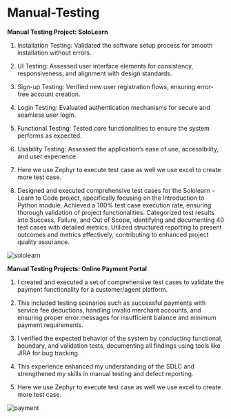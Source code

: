 # Manual-Testing

**Manual Testing Project: SoloLearn**

1. Installation Testing: Validated the software setup process for smooth installation without errors.

2. UI Testing: Assessed user interface elements for consistency, responsiveness, and alignment with design standards.

3. Sign-up Testing: Verified new user registration flows, ensuring error-free account creation.

4. Login Testing: Evaluated authentication mechanisms for secure and seamless user login.

5. Functional Testing: Tested core functionalities to ensure the system performs as expected.

6. Usability Testing: Assessed the application’s ease of use, accessibility, and user experience.

7. Here we use Zephyr to execute test case as well we use excel to create more test case.

8. Designed and executed comprehensive test cases for the Sololearn - Learn to Code project, specifically focusing on the Introduction to Python module.
Achieved a 100% test case execution rate, ensuring thorough validation of project functionalities.
Categorized test results into Success, Failure, and Out of Scope, identifying and documenting 40 test cases with detailed metrics.
Utilized structured reporting to present outcomes and metrics effectively, contributing to enhanced project quality assurance.


![sololearn](https://github.com/user-attachments/assets/34a05a8b-295c-4819-b1c0-97247e8a5e17)


**Manual Testing Projects: Online Payment Portal**


1. I created and executed a set of comprehensive test cases to validate the payment functionality for a customer/agent platform. 

2. This included testing scenarios such as successful payments with service fee deductions, handling invalid merchant accounts, and ensuring proper error messages for insufficient balance and minimum payment requirements.

3. I verified the expected behavior of the system by conducting functional, boundary, and validation tests, documenting all findings using tools like JIRA for bug tracking.

4. This experience enhanced my understanding of the SDLC and strengthened my skills in manual testing and defect reporting.

5. Here we use Zephyr to execute test case as well we use excel to create more test case.

![payment](https://github.com/user-attachments/assets/c438eff2-222c-4d8b-aafd-6cabbb0af1b7)
